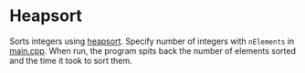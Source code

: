 # Heapsort

Sorts integers using [heapsort](https://en.wikipedia.org/wiki/Heapsort).
Specify number of integers with `nElements` in [main.cpp](main.cpp). When run,
the program spits back the number of elements sorted and the time it took to
sort them.

